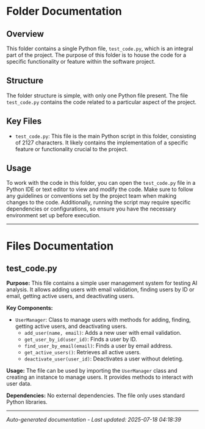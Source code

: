 # Folder Documentation

## Overview
This folder contains a single Python file, `test_code.py`, which is an integral part of the project. The purpose of this folder is to house the code for a specific functionality or feature within the software project.

## Structure
The folder structure is simple, with only one Python file present. The file `test_code.py` contains the code related to a particular aspect of the project.

## Key Files
- `test_code.py`: This file is the main Python script in this folder, consisting of 2127 characters. It likely contains the implementation of a specific feature or functionality crucial to the project.

## Usage
To work with the code in this folder, you can open the `test_code.py` file in a Python IDE or text editor to view and modify the code. Make sure to follow any guidelines or conventions set by the project team when making changes to the code. Additionally, running the script may require specific dependencies or configurations, so ensure you have the necessary environment set up before execution.

---

# Files Documentation

## test_code.py

**Purpose:** This file contains a simple user management system for testing AI analysis. It allows adding users with email validation, finding users by ID or email, getting active users, and deactivating users.

**Key Components:**
- `UserManager`: Class to manage users with methods for adding, finding, getting active users, and deactivating users.
  - `add_user(name, email)`: Adds a new user with email validation.
  - `get_user_by_id(user_id)`: Finds a user by ID.
  - `find_user_by_email(email)`: Finds a user by email address.
  - `get_active_users()`: Retrieves all active users.
  - `deactivate_user(user_id)`: Deactivates a user without deleting.
  
**Usage:** The file can be used by importing the `UserManager` class and creating an instance to manage users. It provides methods to interact with user data.

**Dependencies:** No external dependencies. The file only uses standard Python libraries.

---
*Auto-generated documentation - Last updated: 2025-07-18 04:18:39*
